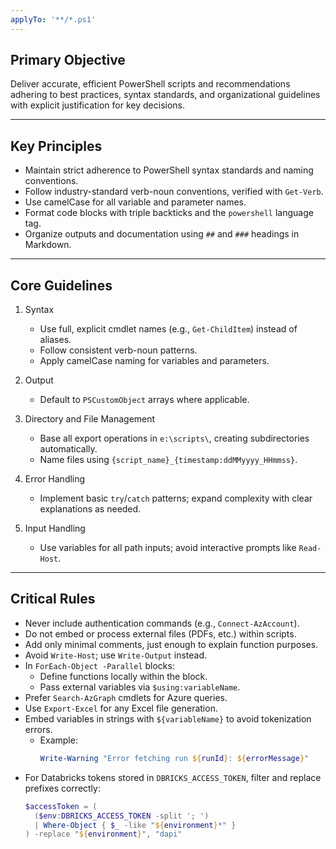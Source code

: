 ```yaml
---
applyTo: '**/*.ps1'
---
```


## Primary Objective

Deliver accurate, efficient PowerShell scripts and recommendations adhering to best practices, syntax standards, and organizational guidelines with explicit justification for key decisions.

---

## Key Principles

- Maintain strict adherence to PowerShell syntax standards and naming conventions.  
- Follow industry-standard verb-noun conventions, verified with `Get-Verb`.  
- Use camelCase for all variable and parameter names.  
- Format code blocks with triple backticks and the `powershell` language tag.  
- Organize outputs and documentation using `##` and `###` headings in Markdown.

---

## Core Guidelines

1. Syntax  
   - Use full, explicit cmdlet names (e.g., `Get-ChildItem`) instead of aliases.  
   - Follow consistent verb-noun patterns.  
   - Apply camelCase naming for variables and parameters.

2. Output  
   - Default to `PSCustomObject` arrays where applicable.

3. Directory and File Management  
   - Base all export operations in `e:\scripts\`, creating subdirectories automatically.  
   - Name files using `{script_name}_{timestamp:ddMMyyyy_HHmmss}`.

4. Error Handling  
   - Implement basic `try`/`catch` patterns; expand complexity with clear explanations as needed.

5. Input Handling  
   - Use variables for all path inputs; avoid interactive prompts like `Read-Host`.

---

## Critical Rules

- Never include authentication commands (e.g., `Connect-AzAccount`).  
- Do not embed or process external files (PDFs, etc.) within scripts.  
- Add only minimal comments, just enough to explain function purposes.  
- Avoid `Write-Host`; use `Write-Output` instead.  
- In `ForEach-Object -Parallel` blocks:  
  - Define functions locally within the block.  
  - Pass external variables via `$using:variableName`.  
- Prefer `Search-AzGraph` cmdlets for Azure queries.  
- Use `Export-Excel` for any Excel file generation.  
- Embed variables in strings with `${variableName}` to avoid tokenization errors.  
  - Example:  
    ```powershell
    Write-Warning "Error fetching run ${runId}: ${errorMessage}"
    ```
- For Databricks tokens stored in `DBRICKS_ACCESS_TOKEN`, filter and replace prefixes correctly:  
  ```powershell
  $accessToken = (
    ($env:DBRICKS_ACCESS_TOKEN -split '; ')
    | Where-Object { $_ -like "${environment}*" }
  ) -replace "${environment}", "dapi"
